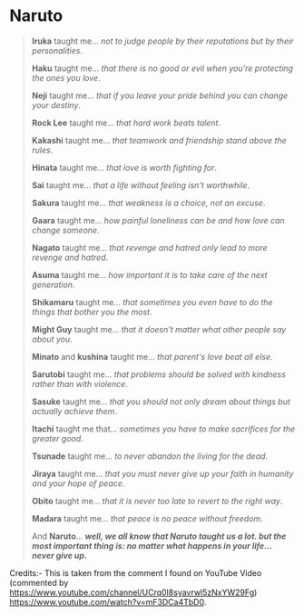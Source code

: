 # Naruto


> **Iruka** taught me... _not to judge people by their reputations but by their personalities_.
>  
> **Haku** taught me... _that there is no good or evil when you're protecting the ones you love_. 
> 
> **Neji** taught me... _that if you leave your pride behind you can change your destiny_. 
> 
> **Rock Lee** taught me... _that hard work beats talent_. 
> 
> **Kakashi** taught me... _that teamwork and friendship stand above the rules_. 
> 
> **Hinata** taught me... _that love is worth fighting for_. 
> 
> **Sai** taught me... _that a life without feeling isn't worthwhile_. 
> 
> **Sakura** taught me... _that weakness is a choice, not an excuse_. 
> 
> **Gaara** taught me... _how painful loneliness can be and how love can change someone_. 
> 
> **Nagato** taught me... _that revenge and hatred only lead to more revenge and hatred_. 
> 
> **Asuma** taught me... _how important it is to take care of the next generation_. 
> 
> **Shikamaru** taught me... _that sometimes you even have to do the things that bother you the most_. 
> 
> **Might Guy** taught me... _that it doesn't matter what other people say about you_. 
> 
> **Minato** and **kushina** taught me... _that parent's love beat all else_. 
> 
> **Sarutobi** taught me... _that problems should be solved with kindness rather than with violence_. 
> 
> **Sasuke** taught me... _that you should not only dream about things but actually achieve them_. 
> 
> **Itachi** taught me that... _sometimes you have to make sacrifices for the greater good_. 
> 
> **Tsunade** taught me... _to never abandon the living for the dead_. 
> 
> **Jiraya** taught me... _that you must never give up your faith in humanity and your hope of peace_. 
> 
> **Obito** taught me... _that it is never too late to revert to the right way_. 
> 
> **Madara** taught me... _that peace is no peace without freedom_. 
> 
> And **Naruto**... **_well, we all know that Naruto taught us a lot. but the most important thing is: no matter what happens in your life... never give up_.**

Credits:- This is taken from the comment I found on YouTube Video (commented by https://www.youtube.com/channel/UCrq0I8syavrwl5zNxYW29Fg) https://www.youtube.com/watch?v=mF3DCa4TbD0.
